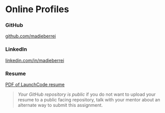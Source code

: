 # Online Profiles
 
### GitHub
[github.com/madieberrei](https://www.github.com/madieberrei)
 
### LinkedIn
[linkedin.com/in/madieberrei](https://www.linkedin.com/in/madieberrei)

### Resume
[PDF of LaunchCode resume](https://github.com/madieberrei/liftoff-assignments/blob/master/C1-Online_Profiles/Madeline%20Berrei%20_%20CV.pdf)

> *Your GitHub repository is public* if you do not want to upload your resume to a public facing repository, talk with your mentor about an alternate way to submit this assignment.
